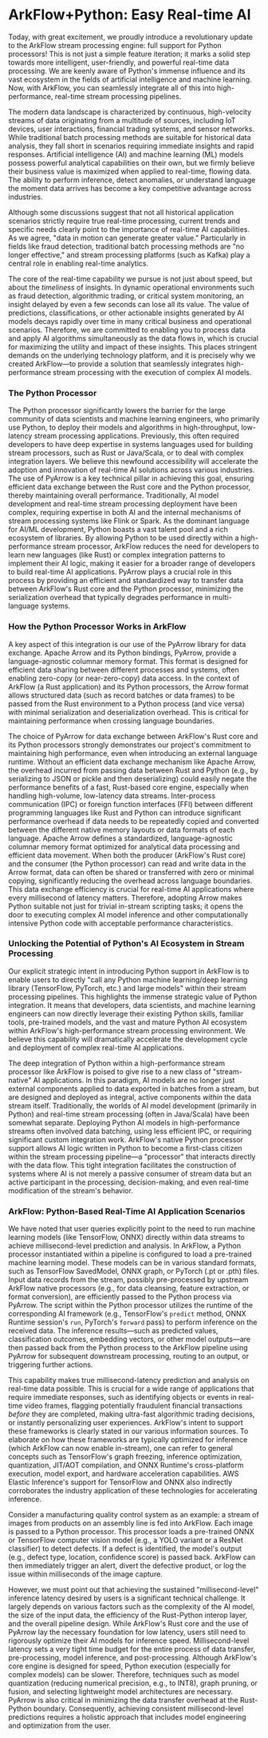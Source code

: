 # ArkFlow+Python: Easy Real-time AI

Today, with great excitement, we proudly introduce a revolutionary update to the ArkFlow stream processing engine: full support for Python processors! This is not just a simple feature iteration; it marks a solid step towards more intelligent, user-friendly, and powerful real-time data processing. We are keenly aware of Python's immense influence and its vast ecosystem in the fields of artificial intelligence and machine learning. Now, with ArkFlow, you can seamlessly integrate all of this into high-performance, real-time stream processing pipelines.

<!-- truncate -->

The modern data landscape is characterized by continuous, high-velocity streams of data originating from a multitude of sources, including IoT devices, user interactions, financial trading systems, and sensor networks. While traditional batch processing methods are suitable for historical data analysis, they fall short in scenarios requiring immediate insights and rapid responses. Artificial intelligence (AI) and machine learning (ML) models possess powerful analytical capabilities on their own, but we firmly believe their business value is maximized when applied to real-time, flowing data. The ability to perform inference, detect anomalies, or understand language the moment data arrives has become a key competitive advantage across industries.

Although some discussions suggest that not all historical application scenarios strictly require true real-time processing, current trends and specific needs clearly point to the importance of real-time AI capabilities. As we agree, "data in motion can generate greater value." Particularly in fields like fraud detection, traditional batch processing methods are "no longer effective," and stream processing platforms (such as Kafka) play a central role in enabling real-time analytics.

The core of the real-time capability we pursue is not just about speed, but about the *timeliness* of insights. In dynamic operational environments such as fraud detection, algorithmic trading, or critical system monitoring, an insight delayed by even a few seconds can lose all its value. The value of predictions, classifications, or other actionable insights generated by AI models decays rapidly over time in many critical business and operational scenarios. Therefore, we are committed to enabling you to process data and apply AI algorithms simultaneously as the data flows in, which is crucial for maximizing the utility and impact of these insights. This places stringent demands on the underlying technology platform, and it is precisely why we created ArkFlow—to provide a solution that seamlessly integrates high-performance stream processing with the execution of complex AI models.


### The Python Processor

The Python processor significantly lowers the barrier for the large community of data scientists and machine learning engineers, who primarily use Python, to deploy their models and algorithms in high-throughput, low-latency stream processing applications. Previously, this often required developers to have deep expertise in systems languages used for building stream processors, such as Rust or Java/Scala, or to deal with complex integration layers. We believe this newfound accessibility will accelerate the adoption and innovation of real-time AI solutions across various industries. The use of PyArrow is a key technical pillar in achieving this goal, ensuring efficient data exchange between the Rust core and the Python processor, thereby maintaining overall performance. Traditionally, AI model development and real-time stream processing deployment have been complex, requiring expertise in both AI and the internal mechanisms of stream processing systems like Flink or Spark. As the dominant language for AI/ML development, Python boasts a vast talent pool and a rich ecosystem of libraries. By allowing Python to be used directly within a high-performance stream processor, ArkFlow reduces the need for developers to learn new languages (like Rust) or complex integration patterns to implement their AI logic, making it easier for a broader range of developers to build real-time AI applications. PyArrow plays a crucial role in this process by providing an efficient and standardized way to transfer data between ArkFlow's Rust core and the Python processor, minimizing the serialization overhead that typically degrades performance in multi-language systems.

### How the Python Processor Works in ArkFlow

A key aspect of this integration is our use of the PyArrow library for data exchange. Apache Arrow and its Python bindings, PyArrow, provide a language-agnostic columnar memory format. This format is designed for efficient data sharing between different processes and systems, often enabling zero-copy (or near-zero-copy) data access. In the context of ArkFlow (a Rust application) and its Python processors, the Arrow format allows structured data (such as record batches or data frames) to be passed from the Rust environment to a Python process (and vice versa) with minimal serialization and deserialization overhead. This is critical for maintaining performance when crossing language boundaries.

The choice of PyArrow for data exchange between ArkFlow's Rust core and its Python processors strongly demonstrates our project's commitment to maintaining high performance, even when introducing an external language runtime. Without an efficient data exchange mechanism like Apache Arrow, the overhead incurred from passing data between Rust and Python (e.g., by serializing to JSON or pickle and then deserializing) could easily negate the performance benefits of a fast, Rust-based core engine, especially when handling high-volume, low-latency data streams. Inter-process communication (IPC) or foreign function interfaces (FFI) between different programming languages like Rust and Python can introduce significant performance overhead if data needs to be repeatedly copied and converted between the different native memory layouts or data formats of each language. Apache Arrow defines a standardized, language-agnostic columnar memory format optimized for analytical data processing and efficient data movement. When both the producer (ArkFlow's Rust core) and the consumer (the Python processor) can read and write data in the Arrow format, data can often be shared or transferred with zero or minimal copying, significantly reducing the overhead across language boundaries. This data exchange efficiency is crucial for real-time AI applications where every millisecond of latency matters. Therefore, adopting Arrow makes Python suitable not just for trivial in-stream scripting tasks; it opens the door to executing complex AI model inference and other computationally intensive Python code with acceptable performance characteristics.

### Unlocking the Potential of Python's AI Ecosystem in Stream Processing

Our explicit strategic intent in introducing Python support in ArkFlow is to enable users to directly "call any Python machine learning/deep learning library (TensorFlow, PyTorch, etc.) and large models" within their stream processing pipelines. This highlights the immense strategic value of Python integration. It means that developers, data scientists, and machine learning engineers can now directly leverage their existing Python skills, familiar tools, pre-trained models, and the vast and mature Python AI ecosystem within ArkFlow's high-performance stream processing environment. We believe this capability will dramatically accelerate the development cycle and deployment of complex real-time AI applications.

The deep integration of Python within a high-performance stream processor like ArkFlow is poised to give rise to a new class of "stream-native" AI applications. In this paradigm, AI models are no longer just external components applied to data exported in batches from a stream, but are designed and deployed as integral, active components *within* the data stream itself. Traditionally, the worlds of AI model development (primarily in Python) and real-time stream processing (often in Java/Scala) have been somewhat separate. Deploying Python AI models in high-performance streams often involved data batching, using less efficient IPC, or requiring significant custom integration work. ArkFlow's native Python processor support allows AI logic written in Python to become a first-class citizen within the stream processing pipeline—a "processor" that interacts directly with the data flow. This tight integration facilitates the construction of systems where AI is not merely a passive consumer of stream data but an active participant in the processing, decision-making, and even real-time modification of the stream's behavior.

### ArkFlow: Python-Based Real-Time AI Application Scenarios

We have noted that user queries explicitly point to the need to run machine learning models (like TensorFlow, ONNX) directly within data streams to achieve millisecond-level prediction and analysis. In ArkFlow, a Python processor instantiated within a pipeline is configured to load a pre-trained machine learning model. These models can be in various standard formats, such as TensorFlow SavedModel, ONNX graph, or PyTorch (.pt or .pth) files. Input data records from the stream, possibly pre-processed by upstream ArkFlow native processors (e.g., for data cleansing, feature extraction, or format conversion), are efficiently passed to the Python process via PyArrow. The script within the Python processor utilizes the runtime of the corresponding AI framework (e.g., TensorFlow's `predict` method, ONNX Runtime session's `run`, PyTorch's `forward` pass) to perform inference on the received data. The inference results—such as predicted values, classification outcomes, embedding vectors, or other model outputs—are then passed back from the Python process to the ArkFlow pipeline using PyArrow for subsequent downstream processing, routing to an output, or triggering further actions.

This capability makes true millisecond-latency prediction and analysis on real-time data possible. This is crucial for a wide range of applications that require immediate responses, such as identifying objects or events in real-time video frames, flagging potentially fraudulent financial transactions *before* they are completed, making ultra-fast algorithmic trading decisions, or instantly personalizing user experiences. ArkFlow's intent to support these frameworks is clearly stated in our various information sources. To elaborate on how these frameworks are typically optimized for inference (which ArkFlow can now enable in-stream), one can refer to general concepts such as TensorFlow's graph freezing, inference optimization, quantization, JIT/AOT compilation, and ONNX Runtime's cross-platform execution, model export, and hardware acceleration capabilities. AWS Elastic Inference's support for TensorFlow and ONNX also indirectly corroborates the industry application of these technologies for accelerating inference.

Consider a manufacturing quality control system as an example: a stream of images from products on an assembly line is fed into ArkFlow. Each image is passed to a Python processor. This processor loads a pre-trained ONNX or TensorFlow computer vision model (e.g., a YOLO variant or a ResNet classifier) to detect defects. If a defect is identified, the model's output (e.g., defect type, location, confidence score) is passed back. ArkFlow can then immediately trigger an alert, divert the defective product, or log the issue within milliseconds of the image capture.

However, we must point out that achieving the sustained "millisecond-level" inference latency desired by users is a significant technical challenge. It largely depends on various factors such as the complexity of the AI model, the size of the input data, the efficiency of the Rust-Python interop layer, and the overall pipeline design. While ArkFlow's Rust core and the use of PyArrow lay the necessary foundation for low latency, users still need to rigorously optimize their AI models for inference speed. Millisecond-level latency sets a very tight time budget for the entire process of data transfer, pre-processing, model inference, and post-processing. Although ArkFlow's core engine is designed for speed, Python execution (especially for complex models) can be slower. Therefore, techniques such as model quantization (reducing numerical precision, e.g., to INT8), graph pruning, or fusion, and selecting lightweight model architectures are necessary. PyArrow is also critical in minimizing the data transfer overhead at the Rust-Python boundary. Consequently, achieving consistent millisecond-level predictions requires a holistic approach that includes model engineering and optimization from the user.